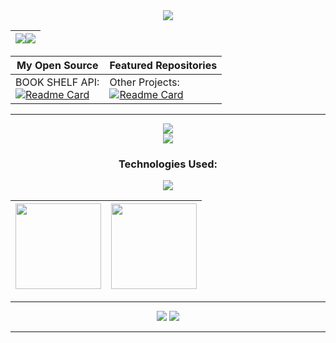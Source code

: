 <div align="center"> 

<!-- Header Image -->
<img src="https://capsule-render.vercel.app/api?type=waving&height=300&color=gradient&text=Welcome%20to%20My%20Profile&fontSize=40" />

<!-- Visitor Count -->
|<img src="https://capsule-render.vercel.app/api?type=waving&height=100&color=gradient&text=Visitor%20Count&fontSize=60"/><img src="https://profile-counter.glitch.me/zavaultraz/count.svg" />|
|-

<!-- Repository Showcase -->
| My Open Source | Featured Repositories |
|-|-
BOOK SHELF API:<br>[![Readme Card](https://github-readme-stats.vercel.app/api/pin/?username=zavaultraz&repo=BOOK-SHELF-API&show_icons=true&title_color=fff&icon_color=ffcc00&text_color=000&bg_color=fff)](https://github.com/zavaultraz/BOOK-SHELF-API)| Other Projects:<br>[![Readme Card](https://github-readme-stats.vercel.app/api/pin/?username=zavaultraz&repo=Other-Repo&show_icons=true&title_color=fff&icon_color=ffcc00&text_color=000&bg_color=fff)](https://github.com/zavaultraz/Other-Repo)

<hr>

<!-- Contact Information -->
<img src="https://capsule-render.vercel.app/api?type=waving&height=70&color=gradient&text=Contact%20Me&fontSize=40"/><br>
<img src="https://capsule-render.vercel.app/api?type=waving&height=70&color=gradient&text=Email:your-email@example.com&fontSize=30"/>

<!-- Skills -->
<h3>Technologies Used:</h3>
<img src="https://skillicons.dev/icons?i=nodejs,express,mongodb,javascript,react" /><br>

<!-- Stats -->
|<img height="137px" src="https://github-readme-stats.vercel.app/api?username=zavaultraz&hide_title=true&hide_border=true&show_icons=true&title_color=fff&icon_color=ffcc00&text_color=000&bg_color=fff" />|<img height="137px" src="https://github-readme-stats.vercel.app/api/top-langs/?username=zavaultraz&hide_title=true&hide_border=true&layout=compact&langs_count=6&show_icons=true&title_color=fff&icon_color=ffcc00&text_color=000&bg_color=fff" />  
|-|-

<!-- Poem -->
<hr>
<img src="https://capsule-render.vercel.app/api?type=waving&height=70&color=gradient&text=My%20Journey%20in%20Tech&fontSize=40"/>
<img src="https://readme-typing-svg.herokuapp.com/?lines=Building%20with%20passion%20and%20creativity...&width=550&center=true&size=37&weight=700&height=80&pause=2000">

<hr>
</div>  
